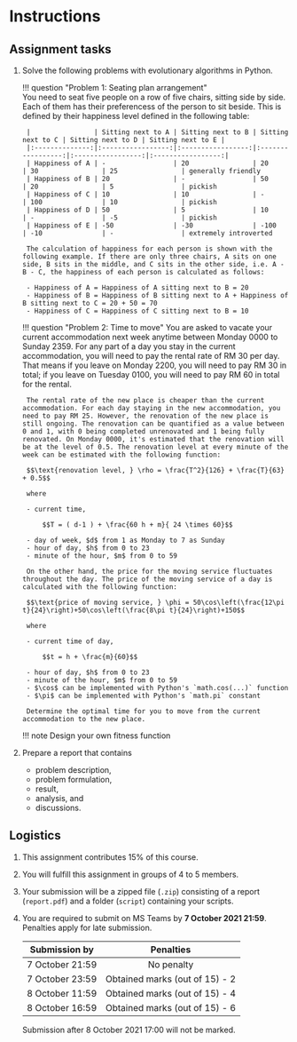 # Instructions 

## Assignment tasks

1. Solve the following problems with evolutionary algorithms in Python.

    !!! question "Problem 1: Seating plan arrangement"        
        You need to seat five people on a row of five chairs, sitting side by side. Each of them has their preferencess of the person to sit beside. This is defined by their happiness level defined in the following table:
    
        
        |                | Sitting next to A | Sitting next to B | Sitting next to C | Sitting next to D | Sitting next to E |
        |:--------------:|:-----------------:|:-----------------:|:-----------------:|:-----------------:|:-----------------:|
        | Happiness of A | -                 | 20                | 20                | 30                | 25                | generally friendly
        | Happiness of B | 20                | -                 | 50                | 20                | 5                 | pickish
        | Happiness of C | 10                | 10                | -                 | 100               | 10                | pickish
        | Happiness of D | 50                | 5                 | 10                | -                 | -5                | pickish
        | Happiness of E | -50               | -30               | -100              | -10               | -                 | extremely introverted

        The calculation of happiness for each person is shown with the following example. If there are only three chairs, A sits on one side, B sits in the middle, and C sits in the other side, i.e. A - B - C, the happiness of each person is calculated as follows:

        - Happiness of A = Happiness of A sitting next to B = 20
        - Happiness of B = Happiness of B sitting next to A + Happiness of B sitting next to C = 20 + 50 = 70
        - Happiness of C = Happiness of C sitting next to B = 10

    !!! question "Problem 2: Time to move"
        You are asked to vacate your current accommodation next week anytime between Monday 0000 to Sunday 2359. For any part of a day you stay in the current accommodation, you will need to pay the rental rate of RM 30 per day. That means if you leave on Monday 2200, you will need to pay RM 30 in total; if you leave on Tuesday 0100, you will need to pay RM 60 in total for the rental. 

        The rental rate of the new place is cheaper than the current accommodation. For each day staying in the new accommodation, you need to pay RM 25. However, the renovation of the new place is still ongoing. The renovation can be quantified as a value between 0 and 1, with 0 being completed unrenovated and 1 being fully renovated. On Monday 0000, it's estimated that the renovation will be at the level of 0.5. The renovation level at every minute of the week can be estimated with the following function:

        $$\text{renovation level, } \rho = \frac{T^2}{126} + \frac{T}{63} + 0.5$$

        where

        - current time, 
            
            $$T = ( d-1 ) + \frac{60 h + m}{ 24 \times 60}$$

        - day of week, $d$ from 1 as Monday to 7 as Sunday
        - hour of day, $h$ from 0 to 23
        - minute of the hour, $m$ from 0 to 59

        On the other hand, the price for the moving service fluctuates throughout the day. The price of the moving service of a day is calculated with the following function:

        $$\text{price of moving service, } \phi = 50\cos\left(\frac{12\pi t}{24}\right)+50\cos\left(\frac{8\pi t}{24}\right)+150$$

        where

        - current time of day, 
        
            $$t = h + \frac{m}{60}$$

        - hour of day, $h$ from 0 to 23
        - minute of the hour, $m$ from 0 to 59
        - $\cos$ can be implemented with Python's `math.cos(...)` function
        - $\pi$ can be implemented with Python's `math.pi` constant
        
        Determine the optimal time for you to move from the current accommodation to the new place.

    !!! note
        Design your own fitness function

2. Prepare a report that contains
    - problem description,
    - problem formulation,
    - result, 
    - analysis, and
    - discussions.
    
## Logistics

1. This assignment contributes 15% of this course.

2. You will fulfill this assignment in groups of 4 to 5 members.

3. Your submission will be a zipped file (`.zip`) consisting of a report (`report.pdf`) and a folder (`script`) containing your scripts.

4. You are required to submit on MS Teams by **7 October 2021 21:59**. Penalties apply for late submission.

    | Submission by   | Penalties |
    |:---------------:|:---------:|
    | 7 October 21:59 | No penalty |
    | 7 October 23:59 | Obtained marks (out of 15) - 2 |
    | 8 October 11:59 | Obtained marks (out of 15) - 4 |
    | 8 October 16:59 | Obtained marks (out of 15) - 6 |
    
    Submission after 8 October 2021 17:00 will not be marked.
